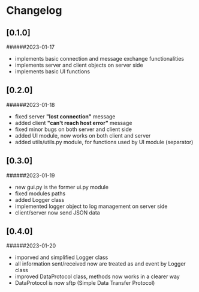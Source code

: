 # Changelog


## [0.1.0]
######2023-01-17

- implements basic connection and message exchange functionalities
- implements server and client objects on server side
- implements basic UI functions


## [0.2.0]
######2023-01-18

- fixed server **"lost connection"** message
- added client **"can't reach host error"** message
- fixed minor bugs on both server and client side
- added UI module, now works on both client and server
- added
  utils/utils.py module, for functions used by UI module (separator)
  

## [0.3.0]
######2023-01-19

- new gui.py is the former ui.py module
- fixed modules paths
- added Logger class
- implemented logger object to log management on server side
- client/server now send JSON data


## [0.4.0]
######2023-01-20

- imporved and simplified Logger class
- all information sent/received now are treated as and event by Logger class
- improved DataProtocol class, methods now works in a clearer way
- DataProtocol is now sftp (Simple Data Transfer Protocol)


